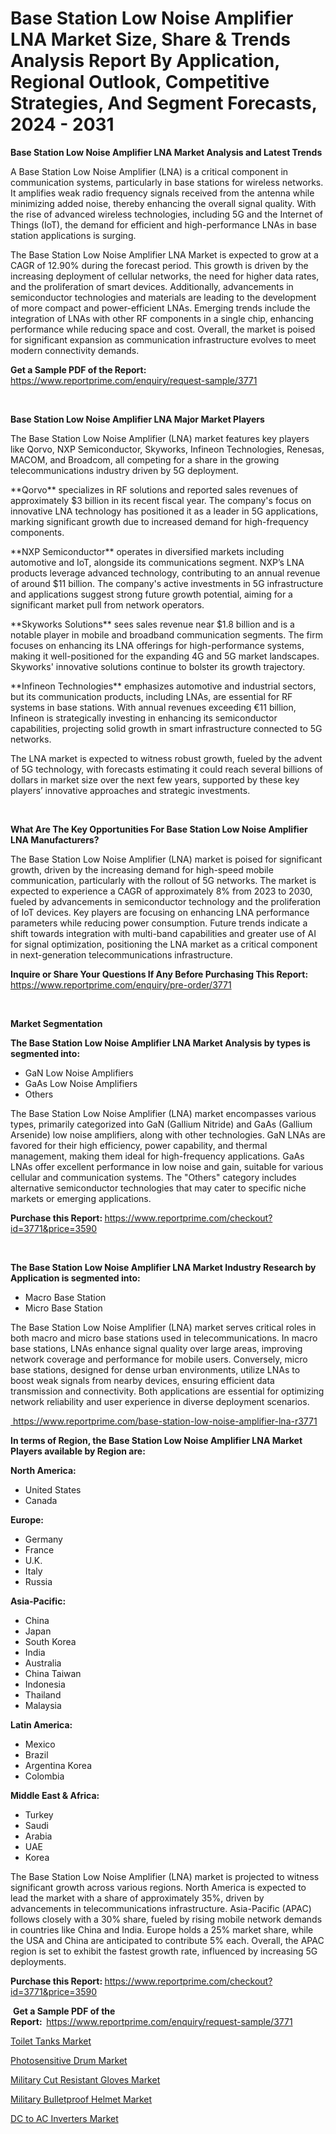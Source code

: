 <p><h1>Base Station Low Noise Amplifier LNA Market Size, Share & Trends Analysis Report By Application, Regional Outlook, Competitive Strategies, And Segment Forecasts, 2024 - 2031</h1></p><p><strong>Base Station Low Noise Amplifier LNA Market Analysis and Latest Trends</strong></p>
<p><p>A Base Station Low Noise Amplifier (LNA) is a critical component in communication systems, particularly in base stations for wireless networks. It amplifies weak radio frequency signals received from the antenna while minimizing added noise, thereby enhancing the overall signal quality. With the rise of advanced wireless technologies, including 5G and the Internet of Things (IoT), the demand for efficient and high-performance LNAs in base station applications is surging.</p><p>The Base Station Low Noise Amplifier LNA Market is expected to grow at a CAGR of 12.90% during the forecast period. This growth is driven by the increasing deployment of cellular networks, the need for higher data rates, and the proliferation of smart devices. Additionally, advancements in semiconductor technologies and materials are leading to the development of more compact and power-efficient LNAs. Emerging trends include the integration of LNAs with other RF components in a single chip, enhancing performance while reducing space and cost. Overall, the market is poised for significant expansion as communication infrastructure evolves to meet modern connectivity demands.</p></p>
<p><strong>Get a Sample PDF of the Report:&nbsp;</strong> <a href="https://www.reportprime.com/enquiry/request-sample/3771">https://www.reportprime.com/enquiry/request-sample/3771</a></p>
<p>&nbsp;</p>
<p><strong>Base Station Low Noise Amplifier LNA Major Market Players</strong></p>
<p><p>The Base Station Low Noise Amplifier (LNA) market features key players like Qorvo, NXP Semiconductor, Skyworks, Infineon Technologies, Renesas, MACOM, and Broadcom, all competing for a share in the growing telecommunications industry driven by 5G deployment.</p><p>**Qorvo** specializes in RF solutions and reported sales revenues of approximately $3 billion in its recent fiscal year. The company's focus on innovative LNA technology has positioned it as a leader in 5G applications, marking significant growth due to increased demand for high-frequency components.</p><p>**NXP Semiconductor** operates in diversified markets including automotive and IoT, alongside its communications segment. NXP’s LNA products leverage advanced technology, contributing to an annual revenue of around $11 billion. The company's active investments in 5G infrastructure and applications suggest strong future growth potential, aiming for a significant market pull from network operators.</p><p>**Skyworks Solutions** sees sales revenue near $1.8 billion and is a notable player in mobile and broadband communication segments. The firm focuses on enhancing its LNA offerings for high-performance systems, making it well-positioned for the expanding 4G and 5G market landscapes. Skyworks' innovative solutions continue to bolster its growth trajectory.</p><p>**Infineon Technologies** emphasizes automotive and industrial sectors, but its communication products, including LNAs, are essential for RF systems in base stations. With annual revenues exceeding €11 billion, Infineon is strategically investing in enhancing its semiconductor capabilities, projecting solid growth in smart infrastructure connected to 5G networks.</p><p>The LNA market is expected to witness robust growth, fueled by the advent of 5G technology, with forecasts estimating it could reach several billions of dollars in market size over the next few years, supported by these key players’ innovative approaches and strategic investments.</p></p>
<p>&nbsp;</p>
<p><strong>What Are The Key Opportunities For Base Station Low Noise Amplifier LNA Manufacturers?</strong></p>
<p><p>The Base Station Low Noise Amplifier (LNA) market is poised for significant growth, driven by the increasing demand for high-speed mobile communication, particularly with the rollout of 5G networks. The market is expected to experience a CAGR of approximately 8% from 2023 to 2030, fueled by advancements in semiconductor technology and the proliferation of IoT devices. Key players are focusing on enhancing LNA performance parameters while reducing power consumption. Future trends indicate a shift towards integration with multi-band capabilities and greater use of AI for signal optimization, positioning the LNA market as a critical component in next-generation telecommunications infrastructure.</p></p>
<p><strong>Inquire or Share Your Questions If Any Before Purchasing This Report:</strong> <a href="https://www.reportprime.com/enquiry/pre-order/3771">https://www.reportprime.com/enquiry/pre-order/3771</a></p>
<p>&nbsp;</p>
<p><strong>Market Segmentation</strong></p>
<p><strong>The Base Station Low Noise Amplifier LNA Market Analysis by types is segmented into:</strong></p>
<p><ul><li>GaN Low Noise Amplifiers</li><li>GaAs Low Noise Amplifiers</li><li>Others</li></ul></p>
<p><p>The Base Station Low Noise Amplifier (LNA) market encompasses various types, primarily categorized into GaN (Gallium Nitride) and GaAs (Gallium Arsenide) low noise amplifiers, along with other technologies. GaN LNAs are favored for their high efficiency, power capability, and thermal management, making them ideal for high-frequency applications. GaAs LNAs offer excellent performance in low noise and gain, suitable for various cellular and communication systems. The "Others" category includes alternative semiconductor technologies that may cater to specific niche markets or emerging applications.</p></p>
<p><strong>Purchase this Report:&nbsp;</strong><a href="https://www.reportprime.com/checkout?id=3771&price=3590">https://www.reportprime.com/checkout?id=3771&price=3590</a></p>
<p>&nbsp;</p>
<p><strong>The Base Station Low Noise Amplifier LNA Market Industry Research by Application is segmented into:</strong></p>
<p><ul><li>Macro Base Station</li><li>Micro Base Station</li></ul></p>
<p><p>The Base Station Low Noise Amplifier (LNA) market serves critical roles in both macro and micro base stations used in telecommunications. In macro base stations, LNAs enhance signal quality over large areas, improving network coverage and performance for mobile users. Conversely, micro base stations, designed for dense urban environments, utilize LNAs to boost weak signals from nearby devices, ensuring efficient data transmission and connectivity. Both applications are essential for optimizing network reliability and user experience in diverse deployment scenarios.</p></p>
<p><a href="https://www.reportprime.com/base-station-low-noise-amplifier-lna-r3771">&nbsp;https://www.reportprime.com/base-station-low-noise-amplifier-lna-r3771</a></p>
<p><strong>In terms of Region, the Base Station Low Noise Amplifier LNA Market Players available by Region are:</strong></p>
<p>
    <p> <strong> North America: </strong>
        <ul>
            <li>United States</li>
            <li>Canada</li>
        </ul>
        </p> 
    <p> <strong> Europe: </strong>
        <ul>
            <li>Germany</li>
            <li>France</li>
            <li>U.K.</li>
            <li>Italy</li>
            <li>Russia</li>
        </ul>
        </p> 
    <p> <strong> Asia-Pacific: </strong>
        <ul>
            <li>China</li>
            <li>Japan</li>
            <li>South Korea</li>
            <li>India</li>
            <li>Australia</li>
            <li>China Taiwan</li>
            <li>Indonesia</li>
            <li>Thailand</li>
            <li>Malaysia</li>
        </ul>
        </p> 
    <p> <strong> Latin America: </strong>
        <ul>
            <li>Mexico</li>
            <li>Brazil</li>
            <li>Argentina Korea</li>
            <li>Colombia</li>
        </ul>
        </p> 
    <p> <strong> Middle East & Africa: </strong>
        <ul>
            <li>Turkey</li>
            <li>Saudi</li>
            <li>Arabia</li>
            <li>UAE</li>
            <li>Korea</li>
        </ul>
    </p>
    </p>
<p><p>The Base Station Low Noise Amplifier (LNA) market is projected to witness significant growth across various regions. North America is expected to lead the market with a share of approximately 35%, driven by advancements in telecommunications infrastructure. Asia-Pacific (APAC) follows closely with a 30% share, fueled by rising mobile network demands in countries like China and India. Europe holds a 25% market share, while the USA and China are anticipated to contribute 5% each. Overall, the APAC region is set to exhibit the fastest growth rate, influenced by increasing 5G deployments.</p></p>
<p><strong>Purchase this Report: </strong><a href="https://www.reportprime.com/checkout?id=3771&price=3590">https://www.reportprime.com/checkout?id=3771&price=3590</a></p>
<p>&nbsp;<strong>Get a Sample PDF of the Report:&nbsp;&nbsp;</strong><a href="https://www.reportprime.com/enquiry/request-sample/3771">https://www.reportprime.com/enquiry/request-sample/3771</a></p>
<p><strong></strong></p>
<p><p><a href="https://www.linkedin.com/pulse/toilet-tanks-market-size-growth-industry-analysis-segmentation-uc2hc?trackingId=z7jmCnTAQEyGlsVkiaCnyA%3D%3D">Toilet Tanks Market</a></p><p><a href="https://www.linkedin.com/pulse/photosensitive-drum-market-size-share-analysis-growth-j0jef?trackingId=YRPmTiz7TGWjxrLSDAva3w%3D%3D">Photosensitive Drum Market</a></p><p><a href="https://issuu.com/reportprime-2/docs/military-cut-resistant-gloves-marke_c61a78aca0f7c6">Military Cut Resistant Gloves Market</a></p><p><a href="https://issuu.com/reportprime-2/docs/military-bulletproof-helmet-market-_f2a60030115a0d">Military Bulletproof Helmet Market</a></p><p><a href="https://www.linkedin.com/pulse/exploring-dc-ac-inverters-market-dynamics-revenue-analysis-elggf?trackingId=CIMhnuP%2BSQ%2BS1m8WNiqycA%3D%3D">DC to AC Inverters Market</a></p></p>